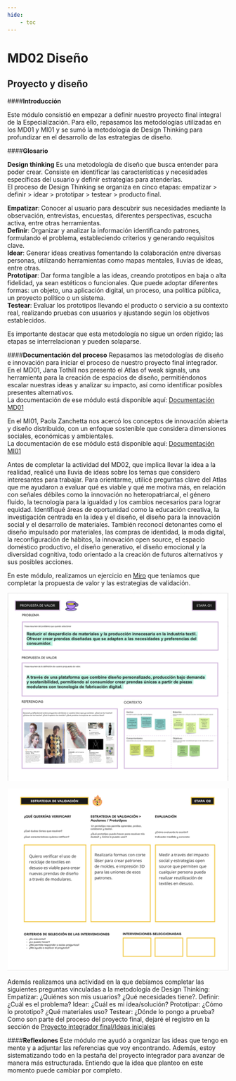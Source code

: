 ```yaml
---
hide:
    - toc
---
```


# MD02 Diseño

## **Proyecto y diseño**

####**Introducción**


Este módulo consistió en empezar a definir nuestro proyecto final integral de la Especialización. Para ello, repasamos las metodologías utilizadas en los MD01 y MI01 y se sumó la metodología de Design Thinking para profundizar en el desarrollo de las estrategias de diseño.


####**Glosario**


**Design thinking**
Es una metodología de diseño que busca entender para poder crear. Consiste en identificar las características y necesidades específicas del usuario y definir estrategias para atenderlas. <br>
El proceso de Design Thinking se organiza en cinco etapas: empatizar > definir > idear > prototipar > testear > producto final.


**Empatizar**: Conocer al usuario para descubrir sus necesidades mediante la observación, entrevistas, encuestas, diferentes perspectivas, escucha activa, entre otras herramientas. <br>
**Definir**: Organizar y analizar la información identificando patrones, formulando el problema, estableciendo criterios y generando requisitos clave. <br>
**Idear**: Generar ideas creativas fomentando la colaboración entre diversas personas, utilizando herramientas como mapas mentales, lluvias de ideas, entre otras. <br>
**Prototipar**: Dar forma tangible a las ideas, creando prototipos en baja o alta fidelidad, ya sean estéticos o funcionales. Que puede adoptar diferentes formas: un objeto, una aplicación digital, un proceso, una política pública, un proyecto político o un sistema.<br>
**Testear**: Evaluar los prototipos llevando el producto o servicio a su contexto real, realizando pruebas con usuarios y ajustando según los objetivos establecidos.


Es importante destacar que esta metodología no sigue un orden rígido; las etapas se interrelacionan y pueden solaparse.


####**Documentación del proceso**
Repasamos las metodologías de diseño e innovación para iniciar el proceso de nuestro proyecto final integrador. <br>
En el MD01, Jana Tothill nos presentó el Atlas of weak signals, una herramienta para la creación de espacios de diseño, permitiéndonos escalar nuestras ideas y analizar su impacto, así como identificar posibles presentes alternativos. <br>
La documentación de ese módulo está disponible aquí: [Documentación MD01](https://bitacoralu.github.io/lucia_rossi/diseno/md01/) 


En el MI01, Paola Zanchetta nos acercó los conceptos de innovación abierta y diseño distribuido, con un enfoque sostenible que considera dimensiones sociales, económicas y ambientales. <br>
La documentación de ese módulo está disponible aquí: [Documentación MI01](https://bitacoralu.github.io/lucia_rossi/innovacion/mi01/)


Antes de completar la actividad del MD02, que implica llevar la idea a la realidad, realicé una lluvia de ideas sobre los temas que considero interesantes para trabajar. Para orientarme, utilicé preguntas clave del Atlas que me ayudaron a evaluar qué es viable y qué me motiva más, en relación con señales débiles como la innovación no heteropatriarcal, el género fluido, la tecnología para la igualdad y los cambios necesarios para lograr equidad. Identifiqué áreas de oportunidad como la educación creativa, la investigación centrada en la idea y el diseño, el diseño para la innovación social y el desarrollo de materiales. También reconocí detonantes como el diseño impulsado por materiales, las compras de identidad, la moda digital, la reconfiguración de hábitos, la innovación open source, el espacio doméstico productivo, el diseño generativo, el diseño emocional y la diversidad cognitiva, todo orientado a la creación de futuros alternativos y sus posibles acciones.


En este módulo, realizamos un ejercicio en [Miro](https://miro.com/app/board/uXjVK9Q-_oY=/) que teníamos que completar la propuesta de valor y las estrategias de validación.

![Propuesta de valor](../images/MD02/ej.png)

![Estrategias de validación](../images/MD02/ej2.png)

Además realizamos una actividad en la que debíamos completar las siguientes preguntas vinculadas a la metodología de Design Thinking:
Empatizar: ¿Quiénes son mis usuarios? ¿Qué necesidades tiene?. Definir: ¿Cuál es el problema? Idear: ¿Cuál es mi idea/solución? Prototipar: ¿Cómo lo prototipo? ¿Qué materiales uso? Testear: ¿Dónde lo pongo a prueba? 
Como son parte del proceso del proyecto final, dejaré el registro en la sección de [Proyecto integrador final/Ideas iniciales](https://bitacoralu.github.io/lucia_rossi/proyecto/proyecto/)

####**Reflexiones**
Este módulo me ayudó a organizar las ideas que tengo en mente y a adjuntar las referencias que voy encontrando. Además, estoy sistematizando todo en la pestaña del proyecto integrador para avanzar de manera más estructurada. Entiendo que la idea que planteo en este momento puede cambiar por completo.